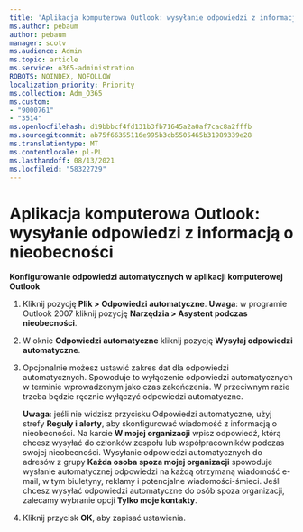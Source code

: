 ```yaml
---
title: 'Aplikacja komputerowa Outlook: wysyłanie odpowiedzi z informacją o nieobecności'
ms.author: pebaum
author: pebaum
manager: scotv
ms.audience: Admin
ms.topic: article
ms.service: o365-administration
ROBOTS: NOINDEX, NOFOLLOW
localization_priority: Priority
ms.collection: Adm_O365
ms.custom:
- "9000761"
- "3514"
ms.openlocfilehash: d19bbbcf4fd131b3fb71645a2a0af7cac8a2fffb
ms.sourcegitcommit: ab75f66355116e995b3cb5505465b31989339e28
ms.translationtype: MT
ms.contentlocale: pl-PL
ms.lasthandoff: 08/13/2021
ms.locfileid: "58322729"
---
```

# <a name="outlook-desktop-send-out-of-office-replies"></a>Aplikacja komputerowa Outlook: wysyłanie odpowiedzi z informacją o nieobecności

**Konfigurowanie odpowiedzi automatycznych w aplikacji komputerowej Outlook**

1. Kliknij pozycję **Plik > Odpowiedzi automatyczne**. 
    **Uwaga**: w programie Outlook 2007 kliknij pozycję **Narzędzia > Asystent podczas nieobecności**.

2. W oknie **Odpowiedzi automatyczne** kliknij pozycję **Wysyłaj odpowiedzi automatyczne**.

3. Opcjonalnie możesz ustawić zakres dat dla odpowiedzi automatycznych. Spowoduje to wyłączenie odpowiedzi automatycznych w terminie wprowadzonym jako czas zakończenia. W przeciwnym razie trzeba będzie ręcznie wyłączyć odpowiedzi automatyczne.

    **Uwaga**: jeśli nie widzisz przycisku Odpowiedzi automatyczne, użyj strefy **Reguły i alerty**, aby skonfigurować wiadomość z informacją o nieobecności. Na karcie **W mojej organizacji** wpisz odpowiedź, którą chcesz wysyłać do członków zespołu lub współpracowników podczas swojej nieobecności. Wysyłanie odpowiedzi automatycznych do adresów z grupy **Każda osoba spoza mojej organizacji** spowoduje wysłanie automatycznej odpowiedzi na każdą otrzymaną wiadomość e-mail, w tym biuletyny, reklamy i potencjalne wiadomości-śmieci. Jeśli chcesz wysyłać odpowiedzi automatyczne do osób spoza organizacji, zalecamy wybranie opcji **Tylko moje kontakty**.

4. Kliknij przycisk **OK**, aby zapisać ustawienia.
